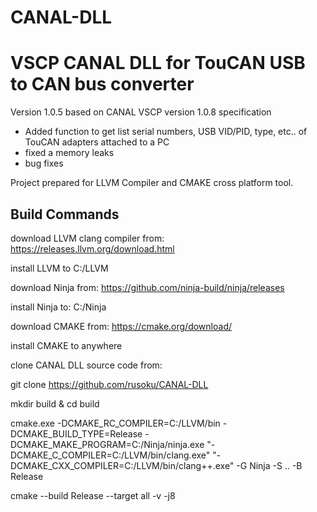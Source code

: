 # CANAL-DLL
VSCP CANAL DLL for TouCAN USB to CAN bus converter
====================================================

Version 1.0.5 based on CANAL VSCP version 1.0.8 specification

- Added function to get list serial numbers, USB VID/PID, type, etc.. of TouCAN adapters attached to a PC
- fixed a memory leaks
- bug fixes

Project prepared for LLVM Compiler and CMAKE cross platform tool.

Build Commands
--------------
download LLVM clang compiler from: https://releases.llvm.org/download.html

install LLVM to C:/LLVM

download Ninja from: https://github.com/ninja-build/ninja/releases

install Ninja to: C:/Ninja

download CMAKE from: https://cmake.org/download/

install CMAKE to anywhere

clone CANAL DLL source code from:

git clone https://github.com/rusoku/CANAL-DLL

mkdir build & cd build

cmake.exe -DCMAKE_RC_COMPILER=C:/LLVM/bin -DCMAKE_BUILD_TYPE=Release -DCMAKE_MAKE_PROGRAM=C:/Ninja/ninja.exe "-DCMAKE_C_COMPILER=C:/LLVM/bin/clang.exe" "-DCMAKE_CXX_COMPILER=C:/LLVM/bin/clang++.exe" -G Ninja -S .. -B Release

cmake --build Release --target all -v -j8

